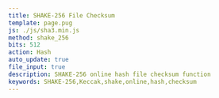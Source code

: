```yaml
---
title: SHAKE-256 File Checksum
template: page.pug
js: ./js/sha3.min.js
method: shake_256
bits: 512
action: Hash
auto_update: true
file_input: true
description: SHAKE-256 online hash file checksum function
keywords: SHAKE-256,Keccak,shake,online,hash,checksum
---
```


